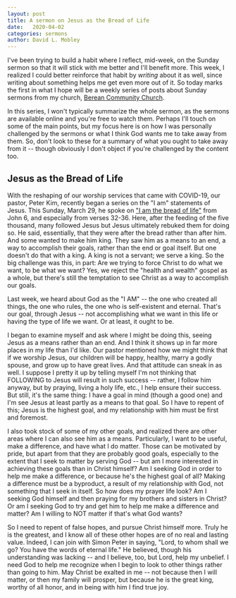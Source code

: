 ```yaml
---
layout: post
title: A sermon on Jesus as the Bread of Life
date:   2020-04-02
categories: sermons
author: David L. Mobley
---
```


I've been trying to build a habit where I reflect, mid-week, on the Sunday sermon so that it will stick with me better and I'll benefit more. This week, I realized I could better reinforce that habit by *writing* about it as well, since writing about something helps me get even more out of it. So today marks the first in what I hope will be a weekly series of posts about Sunday sermons from my church, [Berean Community Church](bereancc.com).

In this series, I won't typically summarize the whole sermon, as the sermons are available online and you're free to watch them. Perhaps I'll touch on some of the main points, but my focus here is on how I was personally challenged by the sermons or what I think God wants me to take away from them. So, don't look to these for a summary of what you ought to take away from it -- though obviously I don't object if you're challenged by the content too.

## Jesus as the Bread of Life

With the reshaping of our worship services that came with COVID-19, our pastor, Peter Kim, recently began a series on the "I am" statements of Jesus. This Sunday, March 29, he spoke on ["I am the bread of life"](https://www.youtube.com/watch?v=X41Ia3jyAn8) from John 6, and especially from verses 32-36. Here, after the feeding of the five thousand, many followed Jesus but Jesus ultimately rebuked them for doing so. He said, essentially, that they were after the bread rather than after him. And some wanted to make him king. They saw him as a means to an end, a way to accomplish their goals, rather than the end or goal itself. But one doesn't do that with a king. A king is not a servant; we serve a king. So the big challenge was this, in part: Are we trying to force Christ to do what we want, to be what we want? Yes, we reject the "health and wealth" gospel as a whole, but there's still the temptation to see Christ as a way to accomplish our goals.

Last week, we heard about God as the "I AM" -- the one who created all things, the one who rules, the one who is self-existent and eternal. That's our goal, through Jesus -- not accomplishing what we want in this life or having the type of life we want. Or at least, it ought to be.

I began to examine myself and ask where I might be doing this, seeing Jesus as a means rather than an end. And I think it shows up in far more places in my life than I'd like. Our pastor mentioned how we might think that if we worship Jesus, our children will be happy, healthy, marry a godly spouse, and grow up to have great lives. And that attitude can sneak in as well. I suppose I pretty it up by telling myself I'm not thinking that FOLLOWING to Jesus will result in such success -- rather, I follow him anyway, but by praying, living a holy life, etc., I help ensure their success. But still, it's the same thing: I have a goal in mind (though a good one) and I'm see Jesus at least partly as a means to that goal. So I have to repent of this; Jesus is the highest goal, and my relationship with him must be first and foremost.

I also took stock of some of my other goals, and realized there are other areas where I can also see him as a means. Particularly, I want to be useful, make a difference, and have what I do matter. Those can be motivated by pride, but apart from that they are probably good goals, especially to the extent that I seek to matter by serving God -- but am I more interested in achieving these goals than in Christ himself? Am I seeking God in order to help me make a difference, or because he's the highest goal of all? Making a difference must be a byproduct, a result of my relationship with God, not something that I seek in itself. So how does my prayer life look? Am I seeking God himself and then praying for my brothers and sisters in Christ? Or am I seeking God to try and get him to help me make a difference and matter? Am I willing to NOT matter if that's what God wants?

So I need to repent of false hopes, and pursue Christ himself more. Truly he is the greatest, and I know all of these other hopes are of no real and lasting value.  Indeed, I can join with Simon Peter in saying, "Lord, to whom shall we go? You have the words of eternal life." He believed, though his understanding was lacking -- and I believe, too, but Lord, help my unbelief. I need God to help me recognize when I begin to look to other things rather than going to him. May Christ be exalted in me -- not because then I will matter, or then my family will prosper, but because he is the great king, worthy of all honor, and in being with him I find true joy.
